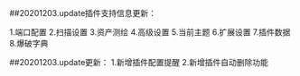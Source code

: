 ##20201203.update插件支持信息更新：

1.端口配置
2.扫描设置
3.资产测绘
4.高级设置
5.当前主题
6.扩展设置
7.插件数据
8.爆破字典

##20201203.update更新：
1.新增插件配置提醒
2.新增插件自动删除功能